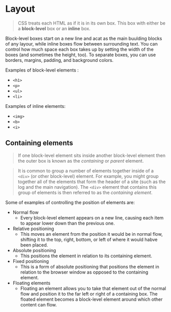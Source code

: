 # Layout

> CSS treats each HTML as if it is in its own box. This box with either be a **block-level** box or an **inline** box.

Block-level boxes start on a new line and acat as the main buulding blocks of any layour, while inline boxes flow between surrounding text. You can control how much space each box takes up by setting the width of the boxes (and sometimes the height, too). To separate boxes, you can use borders, margins, padding, and background colors.

Examples of block-level elements :

- `<h1>`
- `<p>`
- `<ul>`
- `<li>`

Examples of inline elements:

- `<img>`
- `<b>`
- `<i>`

## Containing elements

> If one block-level element sits inside another block-level element then the outer box is known as the _containing_ or _parent_ element.

> It is common to group a number of elements together inside of a `<div>` (or other block-level) element. For example, you might group together all of the elements that form the header of a site (such as the log and the main navigation). The `<div>` element that contains this group of elements is then referred to as the _containing element_.

Some of examples of controlling the position of elements are:

- Normal flow
  - Every block-level element appears on a new line, causing each item to appear lower down than the previous one.
- Relative positioning
  - This moves an element from the position it would be in normal flow, shifting it to the top, right, bottom, or left of where it would habve been placed.
- Absolute positioning
  - This positions the element in relation to its containing element.
- Fixed positioning
  - This is a form of absolute positioning that positions the element in relation to the browser window as opposed to the containing element.
- Floating elements
  - Floating an element allows you to take that element out of the normal flow and position it to the far left or right of a containing box. The floated element becomes a block-level element around which other content can flow.
